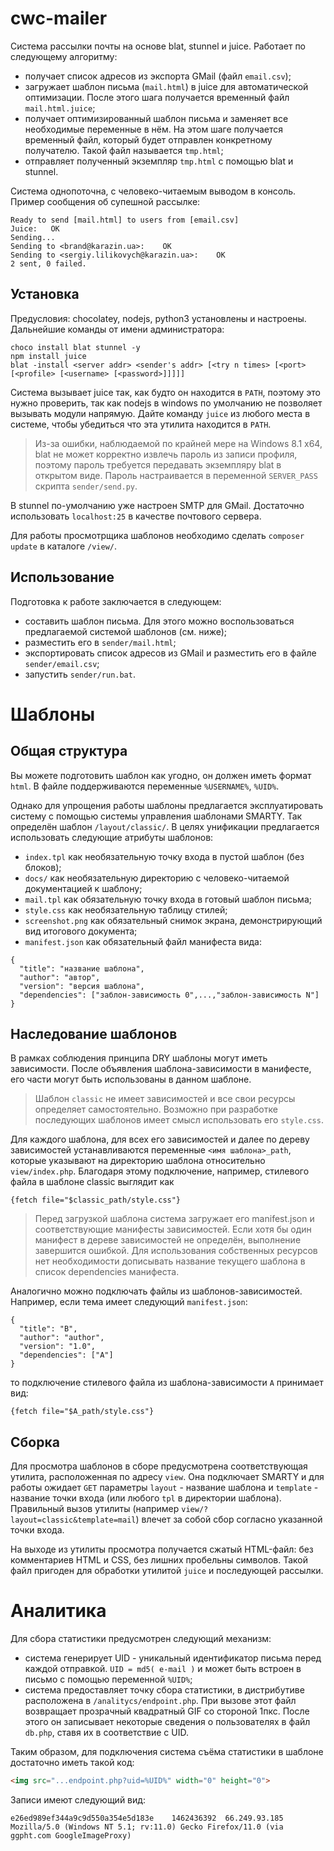 # cwc-mailer

Система рассылки почты на основе blat, stunnel и juice. Работает по следующему алгоритму:

* получает список адресов из экспорта GMail (файл `email.csv`);
* загружает шаблон письма (`mail.html`) в juice для автоматической оптимизации. После этого шага получается временный файл `mail.html.juice`;
* получает оптимизированный шаблон письма и заменяет все необходимые переменные в нём. На этом шаге получается временный файл, который будет отправлен конкретному получателю. Такой файл называется `tmp.html`;
* отправляет полученный экземпляр `tmp.html` с помощью blat и stunnel.

Система однопоточна, с человеко-читаемым выводом в консоль. Пример сообщения об супешной рассылке:

```
Ready to send [mail.html] to users from [email.csv]
Juice:   OK
Sending...
Sending to <brand@karazin.ua>:    OK
Sending to <sergiy.lilikovych@karazin.ua>:    OK
2 sent, 0 failed.
```

## Установка

Предусловия: chocolatey, nodejs, python3 установлены и настроены. Дальнейшие команды от имени администратора:

```
choco install blat stunnel -y
npm install juice
blat -install <server addr> <sender's addr> [<try n times> [<port> [<profile> [<username> [<password>]]]]]
```

Система вызывает juice так, как будто он находится в `PATH`, поэтому это нужно проверить, так как nodejs в windows по умолчанию не позволяет вызывать модули напрямую. Дайте команду `juice` из любого места в системе, чтобы убедиться что эта утилита находится в `PATH`.

>Из-за ошибки, наблюдаемой по крайней мере на Windows 8.1 x64, blat не может корректно извлечь пароль из записи профиля, поэтому пароль требуется передавать экземпляру blat в открытом виде. Пароль настраивается в переменной `SERVER_PASS` скрипта `sender/send.py`.

В stunnel по-умолчанию уже настроен SMTP для GMail. Достаточно использовать `localhost:25` в качестве почтового сервера.

Для работы просмотрщика шаблонов необходимо сделать `composer update` в каталоге `/view/`.

## Использование
Подготовка к работе заключается в следующем:

* составить шаблон письма. Для этого можно воспользоваться предлагаемой системой шаблонов (см. ниже);
* разместить его в `sender/mail.html`;
* экспортировать список адресов из GMail и разместить его в файле `sender/email.csv`;
* запустить `sender/run.bat`.

# Шаблоны

## Общая структура
Вы можете подготовить шаблон как угодно, он должен иметь формат `html`. В файле поддерживаются переменные `%USERNAME%`, `%UID%`.

Однако для упрощения работы шаблоны предлагается эксплуатировать систему с помощью системы управления шаблонами SMARTY. Так определён шаблон `/layout/classic/`. В целях унификации предлагается использовать следующие атрибуты шаблонов:

* `index.tpl` как необязательную точку входа в пустой шаблон (без блоков);
* `docs/` как необязательную директорию с человеко-читаемой документацией к шаблону;
* `mail.tpl` как обязательную точку входа в готовый шаблон письма;
* `style.css` как необязательную таблицу стилей;
* `screenshot.png` как обязательный снимок экрана, демонстрирующий вид итогового документа;
* `manifest.json` как обязательный файл манифеста вида:

```
{
  "title": "название шаблона",
  "author": "автор",
  "version": "версия шаблона",
  "dependencies": ["заблон-зависимость 0",...,"заблон-зависимость N"]
}
```

## Наследование шаблонов
В рамках соблюдения принципа DRY шаблоны могут иметь зависимости. После объявления шаблона-зависимости в манифесте, его части могут быть использованы в данном шаблоне.

>Шаблон `classic` не имеет зависимостей и все свои ресурсы определяет самостоятельно. Возможно при разработке последующих шаблонов имеет смысл использовать его `style.css`.

Для каждого шаблона, для всех его зависимостей и далее по дереву зависимостей устанавливаются переменные `<имя шаблона>_path`, которые указывают на директорию шаблона относительно `view/index.php`. Благодаря этому подключение, например, стилевого файла в шаблоне classic выглядит как
```
{fetch file="$classic_path/style.css"}
```

>Перед загрузкой шаблона система загружает его manifest.json и соответствующие манифесты зависимостей. Если хотя бы один манифест в дереве зависимостей не определён, выполнение завершится ошибкой. Для использования собственных ресурсов нет необходимости дописывать название текущего шаблона в список dependencies манифеста.

Аналогично можно подключать файлы из шаблонов-зависимостей. Например, если тема имеет следующий `manifest.json`:
```
{
  "title": "B",
  "author": "author",
  "version": "1.0",
  "dependencies": ["A"]
}
```
то подключение стилевого файла из шаблона-зависимости `A` принимает вид:
```
{fetch file="$A_path/style.css"}
```

## Сборка
Для просмотра шаблонов в сборе предусмотрена соответствующая утилита, расположенная по адресу `view`. Она подключает SMARTY и для работы ожидает `GET` параметры `layout` - название шаблона и `template` - название точки входа (или любого `tpl` в директории шаблона). Правильный вызов утилиты (например `view/?layout=classic&template=mail`) влечет за собой сбор согласно указанной точки входа.

На выходе из утилиты просмотра получается сжатый HTML-файл: без комментариев HTML и CSS, без лишних пробельны символов. Такой файл пригоден для обработки утилитой `juice` и последующей рассылки.

# Аналитика

Для сбора статистики предусмотрен следующий механизм:

* система генерирует UID - уникальный идентификатор письма перед каждой отправкой. `UID = md5( e-mail )` и может быть встроен в письмо с помощью переменной `%UID%`;
* система предоставляет точку сбора статистики, в дистрибутиве расположена в `/analitycs/endpoint.php`. При вызове этот файл возвращает прозрачный квадратный GIF со стороной 1пкс. После этого он записывает некоторые сведения о пользователях в файл `db.php`, ставя их в соответствие с UID.

Таким образом, для подключения система съёма статистики в шаблоне достаточно иметь такой код:
```html
<img src="...endpoint.php?uid=%UID%" width="0" height="0">
```

Записи имеют следующий вид:
```
e26ed989ef344a9c9d550a354e5d183e	1462436392	66.249.93.185	Mozilla/5.0 (Windows NT 5.1; rv:11.0) Gecko Firefox/11.0 (via ggpht.com GoogleImageProxy)
```
